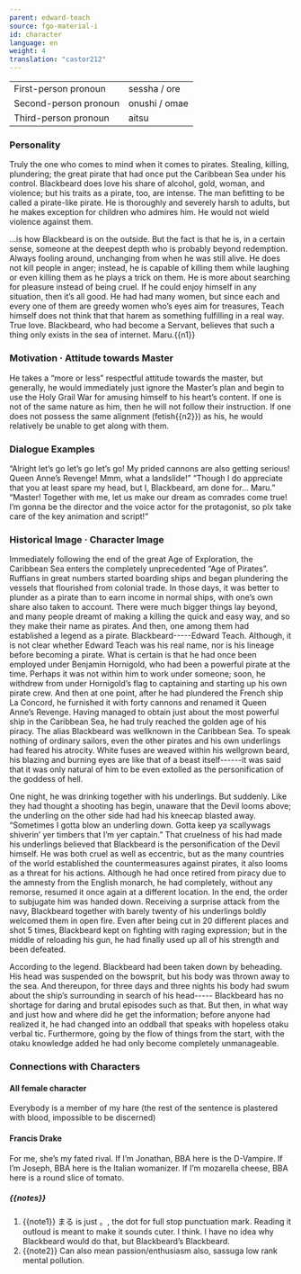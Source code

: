 ```yaml
---
parent: edward-teach
source: fgo-material-i
id: character
language: en
weight: 4
translation: "castor212"
---
```


<table>
  <tr><td>First-person pronoun</td><td>sessha / ore</td></tr>
  <tr><td>Second-person pronoun</td><td>onushi / omae</td></tr>
  <tr><td>Third-person pronoun</td><td>aitsu</td></tr>
</table>

### Personality

Truly the one who comes to mind when it comes to pirates.
Stealing, killing, plundering; the great pirate that had once put the Caribbean Sea under his control.
Blackbeard does love his share of alcohol, gold, woman, and violence; but his traits as a pirate, too, are intense. The man befitting to be called a pirate-like pirate.
He is thoroughly and severely harsh to adults, but he makes exception for children who admires him. He would not wield violence against them.

…is how Blackbeard is on the outside. But the fact is that he is, in a certain sense, someone at the deepest depth who is probably beyond redemption. Always fooling around, unchanging from when he was still alive.
He does not kill people in anger; instead, he is capable of killing them while laughing or even killing them as he plays a trick on them.
He is more about searching for pleasure instead of being cruel. If he could enjoy himself in any situation, then it’s all good.
He had had many women, but since each and every one of them are greedy women who’s eyes aim for treasures, Teach himself does not think that that harem as something fulfilling in a real way. True love. Blackbeard, who had become a Servant, believes that such a thing only exists in the sea of internet. Maru.{{n1}}

### Motivation · Attitude towards Master

He takes a “more or less” respectful attitude towards the master, but generally, he would immediately just ignore the Master’s plan and begin to use the Holy Grail War for amusing himself to his heart’s content.
If one is not of the same nature as him, then he will not follow their instruction.
If one does not possess the same alignment (fetish{{n2}}) as his, he would relatively be unable to get along with them.

### Dialogue Examples

“Alright let’s go let’s go let’s go! My prided cannons are also getting serious! Queen Anne’s Revenge! Mmm, what a landslide!”
“Though I do appreciate that you at least spare my head, but I, Blackbeard, am done for… Maru.”
“Master! Together with me, let us make our dream as comrades come true! I’m gonna be the director and the voice actor for the protagonist, so plx take care of the key animation and script!”

### Historical Image · Character Image

Immediately following the end of the great Age of Exploration, the Caribbean Sea enters the completely unprecedented “Age of Pirates”.
Ruffians in great numbers started boarding ships and began plundering the vessels that flourished from colonial trade.
In those days, it was better to plunder as a pirate than to earn income in normal ships, with one’s own share also taken to account. There were much bigger things lay beyond, and many people dreamt of making a killing the quick and easy way, and so they make their name as pirates.
And then, one among them had established a legend as a pirate. Blackbeard-----Edward Teach.
Although, it is not clear whether Edward Teach was his real name, nor is his lineage before becoming a pirate.
What is certain is that he had once been employed under Benjamin Hornigold, who had been a powerful pirate at the time.
Perhaps it was not within him to work under someone; soon, he withdrew from under Hornigold’s flag to captaining and starting up his own pirate crew.
And then at one point, after he had plundered the French ship La Concord, he furnished it with forty cannons and renamed it Queen Anne’s Revenge. Having managed to obtain just about the most powerful ship in the Caribbean Sea, he had truly reached the golden age of his piracy.
The alias Blackbeard was wellknown in the Caribbean Sea. To speak nothing of ordinary sailors, even the other pirates and his own underlings had feared his atrocity. White fuses are weaved within his wellgrown beard, his blazing and burning eyes are like that of a beast itself------it was said that it was only natural of him to be even extolled as the personification of the goddess of hell.

One night, he was drinking together with his underlings.
But suddenly. Like they had thought a shooting has begin, unaware that the Devil looms above; the underling on the other side had had his kneecap blasted away.
“Sometimes I gotta blow an underling down. Gotta keep ya scallywags shiverin’ yer timbers that I’m yer captain.”
That cruelness of his had made his underlings believed that Blackbeard is the personification of the Devil himself.
He was both cruel as well as eccentric, but as the many countries of the world established the countermeasures against pirates, it also looms as a threat for his actions. Although he had once retired from piracy due to the amnesty from the English monarch, he had completely, without any remorse, resumed it once again at a different location. In the end, the order to subjugate him was handed down.
Receiving a surprise attack from the navy, Blackbeard together with barely twenty of his underlings boldly welcomed them in open fire. Even after being cut in 20 different places and shot 5 times, Blackbeard kept on fighting with raging expression; but in the middle of reloading his gun, he had finally used up all of his strength and been defeated.

According to the legend.
Blackbeard had been taken down by beheading. His head was suspended on the bowsprit, but his body was thrown away to the sea. And thereupon, for three days and three nights his body had swum about the ship’s surrounding in search of his head-----
Blackbeard has no shortage for daring and brutal episodes such as that. But then, in what way and just how and where did he get the information; before anyone had realized it, he had changed into an oddball that speaks with hopeless otaku verbal tic.
Furthermore, going by the flow of things from the start, with the otaku knowledge added he had only become completely unmanageable.

### Connections with Characters

#### All female character

Everybody is a member of my hare (the rest of the sentence is plastered with blood, impossible to be discerned)

#### Francis Drake

For me, she’s my fated rival. If I’m Jonathan, BBA here is the D-Vampire. If I’m Joseph, BBA here is the Italian womanizer. If I’m mozarella cheese, BBA here is a round slice of tomato.

##### {{notes}}

1. {{note1}} まる is just 。, the dot for full stop punctuation mark. Reading it outloud is meant to make it sounds cuter. I think. I have no idea why Blackbeard would do that, but Blackbeard’s Blackbeard.
2. {{note2}} Can also mean passion/enthusiasm also, sassuga low rank mental pollution.
